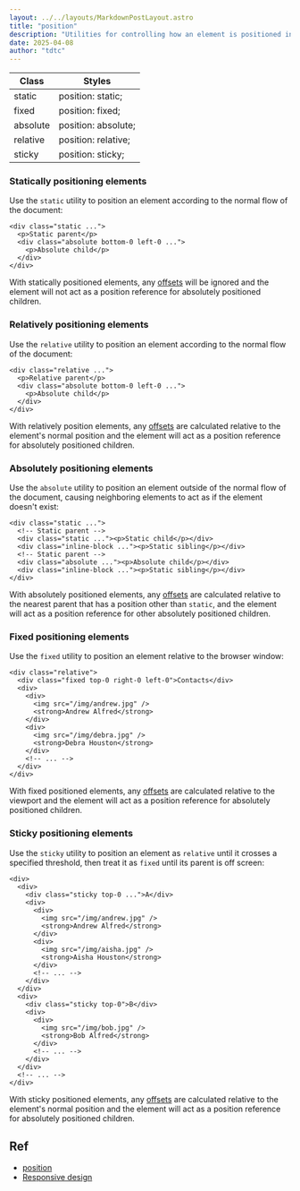 ```yaml
---
layout: ../../layouts/MarkdownPostLayout.astro
title: "position"
description: "Utilities for controlling how an element is positioned in the document."
date: 2025-04-08
author: "tdtc"
---
```

|Class|Styles|
|-|-|
|static|position: static;|
|fixed|position: fixed;|
|absolute|position: absolute;|
|relative|position: relative;|
|sticky|position: sticky;|

### Statically positioning elements
Use the <code>static</code> utility to position an element according to the normal flow of the document:
```
<div class="static ...">
  <p>Static parent</p>
  <div class="absolute bottom-0 left-0 ...">
    <p>Absolute child</p>
  </div>
</div>
```
With statically positioned elements, any [offsets](https://tailwindcss.com/docs/top-right-bottom-left) 
will be ignored and the element will not act as a position reference for absolutely positioned children.

### Relatively positioning elements
Use the <code>relative</code> utility to position an element according to the normal flow of the document:
```
<div class="relative ...">
  <p>Relative parent</p>
  <div class="absolute bottom-0 left-0 ...">
    <p>Absolute child</p>
  </div>
</div>
```
With relatively position elements, any [offsets](https://tailwindcss.com/docs/top-right-bottom-left) 
are calculated relative to the element's normal position and the element 
will act as a position reference for absolutely positioned children.

### Absolutely positioning elements
Use the <code>absolute</code> utility to position an element outside of the normal flow of the document, 
causing neighboring elements to act as if the element doesn't exist:
```
<div class="static ...">
  <!-- Static parent -->
  <div class="static ..."><p>Static child</p></div>
  <div class="inline-block ..."><p>Static sibling</p></div>
  <!-- Static parent -->
  <div class="absolute ..."><p>Absolute child</p></div>
  <div class="inline-block ..."><p>Static sibling</p></div>
</div>
```
With absolutely positioned elements, any [offsets](https://tailwindcss.com/docs/top-right-bottom-left) 
are calculated relative to the nearest parent that has a position other than <code>static</code>, 
and the element will act as a position reference for other absolutely positioned children.

### Fixed positioning elements
Use the <code>fixed</code> utility to position an element relative to the browser window:
```
<div class="relative">
  <div class="fixed top-0 right-0 left-0">Contacts</div>
  <div>
    <div>
      <img src="/img/andrew.jpg" />
      <strong>Andrew Alfred</strong>
    </div>
    <div>
      <img src="/img/debra.jpg" />
      <strong>Debra Houston</strong>
    </div>
    <!-- ... -->
  </div>
</div>
```
With fixed positioned elements, any [offsets](https://tailwindcss.com/docs/top-right-bottom-left) 
are calculated relative to the viewport and the element will act as a position reference for absolutely positioned children.

### Sticky positioning elements
Use the <code>sticky</code> utility to position an element as <code>relative</code> until it 
crosses a specified threshold, then treat it as <code>fixed</code> until its parent is off screen:
```
<div>
  <div>
    <div class="sticky top-0 ...">A</div>
    <div>
      <div>
        <img src="/img/andrew.jpg" />
        <strong>Andrew Alfred</strong>
      </div>
      <div>
        <img src="/img/aisha.jpg" />
        <strong>Aisha Houston</strong>
      </div>
      <!-- ... -->
    </div>
  </div>
  <div>
    <div class="sticky top-0">B</div>
    <div>
      <div>
        <img src="/img/bob.jpg" />
        <strong>Bob Alfred</strong>
      </div>
      <!-- ... -->
    </div>
  </div>
  <!-- ... -->
</div>
```
With sticky positioned elements, any [offsets](https://tailwindcss.com/docs/top-right-bottom-left) 
are calculated relative to the element's normal position and the element 
will act as a position reference for absolutely positioned children.

## Ref
- [position](https://tailwindcss.com/docs/position)
- [Responsive design](https://tailwindcss.com/docs/position#responsive-design)

